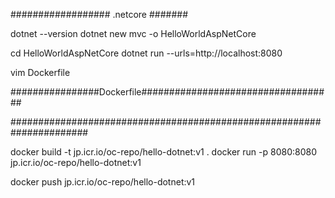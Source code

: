 ################## .netcore #######

dotnet --version
dotnet new mvc -o HelloWorldAspNetCore

cd HelloWorldAspNetCore
dotnet run --urls=http://localhost:8080

vim Dockerfile

################Dockerfile###################################


######################################################################

docker build -t jp.icr.io/oc-repo/hello-dotnet:v1 .
docker run -p 8080:8080 jp.icr.io/oc-repo/hello-dotnet:v1

docker push jp.icr.io/oc-repo/hello-dotnet:v1
